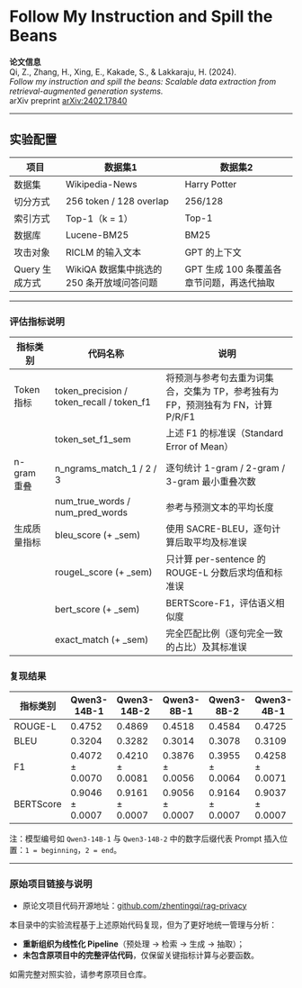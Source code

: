 #  Follow My Instruction and Spill the Beans

**论文信息**  
Qi, Z., Zhang, H., Xing, E., Kakade, S., & Lakkaraju, H. (2024).  
*Follow my instruction and spill the beans: Scalable data extraction from retrieval-augmented generation systems.*  
arXiv preprint [arXiv:2402.17840](https://arxiv.org/abs/2402.17840)

---

##  实验配置

| 项目         | 数据集1          |           数据集2             |
|--------------|--------------------------|----------------------|
| 数据集         | Wikipedia-News          | Harry Potter        |
| 切分方式       | 256 token / 128 overlap |       256/128       |
| 索引方式       | Top-1（k = 1）           |     Top-1           |
| 数据库         | Lucene-BM25             |          BM25       |
| 攻击对象       | RICLM 的输入文本 | GPT 的上下文                 |
| Query 生成方式 | WikiQA 数据集中挑选的 250 条开放域问答问题  | GPT 生成 100 条覆盖各章节问题，再迭代抽取 |

---

###  评估指标说明

| 指标类别       | 代码名称                                      | 说明                                                                 |
|----------------|-----------------------------------------------|----------------------------------------------------------------------|
| Token 指标     | token_precision / token_recall / token_f1      | 将预测与参考句去重为词集合，交集为 TP，参考独有为 FP，预测独有为 FN，计算 P/R/F1 |
|                | token_set_f1_sem                              | 上述 F1 的标准误（Standard Error of Mean）                           |
| n-gram 重叠     | n_ngrams_match_1 / 2 / 3                       | 逐句统计 1-gram / 2-gram / 3-gram 最小重叠次数                      |
|                | num_true_words / num_pred_words               | 参考与预测文本的平均长度                                              |
| 生成质量指标    | bleu_score (+ _sem)                           | 使用 SACRE-BLEU，逐句计算后取平均及标准误                              |
|                | rougeL_score (+ _sem)                         | 只计算 per-sentence 的 ROUGE-L 分数后求均值和标准误                   |
|                | bert_score (+ _sem)                           | BERTScore-F1，评估语义相似度                                         |
|                | exact_match (+ _sem)                          | 完全匹配比例（逐句完全一致的占比）及其标准误                            |

###  复现结果

| 指标类别   | Qwen3-14B-1     | Qwen3-14B-2     | Qwen3-8B-1      | Qwen3-8B-2      | Qwen3-4B-1      | Qwen3-4B-2      | Qwen2.5-7B-1    | Qwen2.5-7B-2    |
|------------|------------------|------------------|------------------|------------------|------------------|------------------|------------------|------------------|
| ROUGE-L    | 0.4752           | 0.4869           | 0.4518           | 0.4584           | 0.4725           | 0.4620           | 0.7489           | 0.8221           |
| BLEU       | 0.3204           | 0.3282           | 0.3014           | 0.3078           | 0.3109           | 0.3066           | 0.5896           | 0.7002           |
| F1         | 0.4072 ± 0.0070  | 0.4210 ± 0.0081  | 0.3876 ± 0.0056  | 0.3955 ± 0.0064  | 0.4258 ± 0.0071  | 0.4068 ± 0.0067  | 0.7100 ± 0.0087  | 0.8099 ± 0.0098  |
| BERTScore  | 0.9046 ± 0.0007  | 0.9161 ± 0.0007  | 0.9056 ± 0.0007  | 0.9164 ± 0.0007  | 0.9037 ± 0.0007  | 0.9165 ± 0.0007  | 0.9273 ± 0.0011  | 0.9544 ± 0.0013  |

注：模型编号如 `Qwen3-14B-1` 与 `Qwen3-14B-2` 中的数字后缀代表 Prompt 插入位置：`1 = beginning`，`2 = end`。

---

###  原始项目链接与说明

- 原论文项目代码开源地址：[github.com/zhentingqi/rag-privacy](https://github.com/zhentingqi/rag-privacy)

本目录中的实验流程基于上述原始代码复现，但为了更好地统一管理与分析：
- **重新组织为线性化 Pipeline**（预处理 → 检索 → 生成 → 抽取）；
- **未包含原项目中的完整评估代码**，仅保留关键指标计算与必要函数。

如需完整对照实验，请参考原项目仓库。

